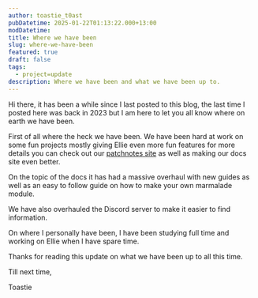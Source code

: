 ```yaml
---
author: toastie_t0ast
pubDatetime: 2025-01-22T01:13:22.000+13:00
modDatetime:
title: Where we have been
slug: where-we-have-been
featured: true
draft: false
tags:
  - project=update
description: Where we have been and what we have been up to.
---
```


Hi there, it has been a while since I last posted to this blog, the last time I posted here was back in 2023 but I am here to let you all know where on earth we have been.

First of all where the heck we have been. We have been hard at work on some fun projects mostly giving Ellie even more fun features for more details you can check out our [patchnotes site](https://notes.elliebot.net) as well as making our docs site even better.

On the topic of the docs it has had a massive overhaul with new guides as well as an easy to follow guide on how to make your own marmalade module.

We have also overhauled the Discord server to make it easier to find information.

On where I personally have been, I have been studying full time and working on Ellie when I have spare time.

Thanks for reading this update on what we have been up to all this time.

Till next time,

Toastie
